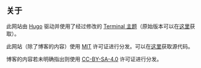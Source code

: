 ## 关于

此网站由 [Hugo](http://gohugo.io) 驱动并使用了经过修改的 [Terminal 主题](https://github.com/panr/hugo-theme-terminal)（原始版本可以在[这里](https://github.com/panr/hugo-theme-terminal)获取）。

此网站（除了博客的内容）使用 [MIT](https://github.com/NKID00/journal.nkid00.name/blob/master/LICENSE-MIT) 许可证进行分发。可以在[这里](https://github.com/NKID00/journal.nkid00.name)获取源代码。

博客的内容若未明确指出则使用 [CC-BY-SA-4.0](https://github.com/NKID00/journal.nkid00.name/blob/master/LICENSE-CC) 许可证进行分发。